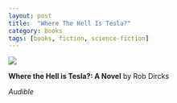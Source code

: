 ```yaml
---
layout: post
title:  "Where The Hell Is Tesla?"
category: books
tags: [books, fiction, science-fiction]
---
```


<a target="_blank"  href="https://www.amazon.com/gp/product/0692370668/ref=as_li_tl?ie=UTF8&camp=1789&creative=9325&creativeASIN=0692370668&linkCode=as2&tag=42models-20&linkId=514772b003696a8586a1009036439c36"><img border="0" src="//ws-na.amazon-adsystem.com/widgets/q?_encoding=UTF8&MarketPlace=US&ASIN=0692370668&ServiceVersion=20070822&ID=AsinImage&WS=1&Format=_SL250_&tag=42models-20" ></a><img src="//ir-na.amazon-adsystem.com/e/ir?t=42models-20&l=am2&o=1&a=0692370668" width="1" height="1" border="0" alt="" style="border:none !important; margin:0px !important;" />

**Where the Hell is Tesla?: A Novel** by Rob Dircks

*Audible*

